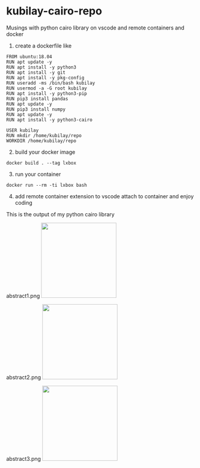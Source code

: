 # kubilay-cairo-repo

Musings with python cairo library on vscode and remote containers and docker

1. create a dockerfile like 

```
FROM ubuntu:18.04
RUN apt update -y
RUN apt install -y python3
RUN apt install -y git
RUN apt install -y pkg-config
RUN useradd -ms /bin/bash kubilay
RUN usermod -a -G root kubilay
RUN apt install -y python3-pip
RUN pip3 install pandas
RUN apt update -y
RUN pip3 install numpy 
RUN apt update -y
RUN apt install -y python3-cairo 

USER kubilay
RUN mkdir /home/kubilay/repo
WORKDIR /home/kubilay/repo
```

2. build your docker image 

```docker build . --tag lxbox```

3. run your container

```docker run --rm -ti lxbox bash```

4. add remote container extension to vscode attach to container and enjoy coding


This is the output of my python cairo library

abstract1.png
<img src="https://github.com/databasesystems/kubilay-cairo-repo/blob/master/repo/abstract1.png?raw=true" width="200" height="200" />

abstract2.png
<img src="https://github.com/databasesystems/kubilay-cairo-repo/blob/master/repo/abstract2.png?raw=true" width="200" height="200" />

abstract3.png
<img src="https://github.com/databasesystems/kubilay-cairo-repo/blob/master/repo/abstract3.png?raw=true" width="200" height="200" />



